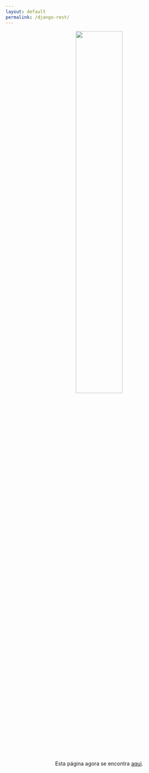 ```yaml
---
layout: default
permalink: /django-rest/
---
```


<div align="center">
  <img width="50%" height="50%" src="https://http.cat/302" />
</div>
<p style="text-align: center;">Esta página agora se encontra <a href="{{site.baseUrl}}/framework/2016/03/21/django-rest.html">aqui</a>.</p>
